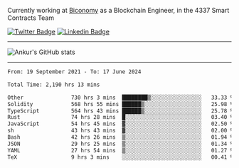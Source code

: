 Currently working at [Biconomy](https://biconomy.io/) as a Blockchain Engineer, in the 4337 Smart Contracts Team

 [![Twitter Badge](https://img.shields.io/badge/-@ankurdubey521-1ca0f1?style=flat-square&labelColor=1ca0f1&logo=twitter&logoColor=white&link=https://twitter.com/ankurdubey521)](https://twitter.com/ankurdubey521) [![Linkedin Badge](https://img.shields.io/badge/-ankurdubey521-blue?style=flat-square&logo=Linkedin&logoColor=white&link=https://www.linkedin.com/in/ankurdubey521/)](https://www.linkedin.com/in/ankurdubey521/)

<hr/>

![Ankur's GitHub stats](https://github-readme-stats.vercel.app/api?username=ankurdubey521&count_private=true&theme=radical)

<hr/>

<!--START_SECTION:waka-->

```txt
From: 19 September 2021 - To: 17 June 2024

Total Time: 2,190 hrs 13 mins

Other               730 hrs 3 mins  ████████▒░░░░░░░░░░░░░░░░   33.33 %
Solidity            568 hrs 55 mins ██████▒░░░░░░░░░░░░░░░░░░   25.98 %
TypeScript          564 hrs 43 mins ██████▒░░░░░░░░░░░░░░░░░░   25.78 %
Rust                74 hrs 28 mins  █░░░░░░░░░░░░░░░░░░░░░░░░   03.40 %
JavaScript          54 hrs 45 mins  ▓░░░░░░░░░░░░░░░░░░░░░░░░   02.50 %
sh                  43 hrs 43 mins  ▓░░░░░░░░░░░░░░░░░░░░░░░░   02.00 %
Bash                42 hrs 26 mins  ▒░░░░░░░░░░░░░░░░░░░░░░░░   01.94 %
JSON                29 hrs 25 mins  ▒░░░░░░░░░░░░░░░░░░░░░░░░   01.34 %
YAML                27 hrs 54 mins  ▒░░░░░░░░░░░░░░░░░░░░░░░░   01.27 %
TeX                 9 hrs 3 mins    ░░░░░░░░░░░░░░░░░░░░░░░░░   00.41 %
```

<!--END_SECTION:waka-->
